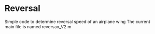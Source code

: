 # Reversal
Simple code to determine reversal speed of an airplane wing
The current main file is named reversao_V2.m
